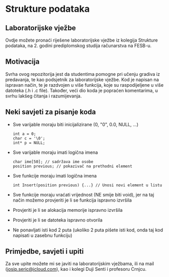 # **Strukture podataka**

## Laboratorijske vježbe

Ovdje možete pronaći riješene laboratorijske vježbe iz kolegija Strukture podataka, na 2. godini prediplomskog studija računarstva na FESB-u.

## Motivacija

Svrha ovog repozitorija jest da studentima pomogne pri učenju gradiva iz predavanja, te kao podsjetnik za laboratorijske vježbe. Kod je napisan na ispravan način, te je razdvojen u više funkcija, koje su raspodijeljene u više datoteka (.h i .c file). Također, veći dio koda je popraćen komentarima, u svrhu lakšeg čitanja i razumijevanja.

## Neki savjeti za pisanje koda

- Sve varijable moraju biti inicijalizirane (0, "0", 0.0, NULL, ...)
  ```
  int a = 0;
  char c = '\0';
  int* p = NULL;
  ```

- Sve varijable moraju imati logična imena
  ```
  char ime[50]; // sadržava ime osobe
  position previous; // pokazivač na prethodni element
  ```

- Sve funkcije moraju imati logična imena
  ```
  int Insert(position previous) {...} // Unosi novi element u listu
  ```

- Sve funkcije moraju vraćati vrijednost (NE smije biti void), jer na taj
  način možemo provjeriti je li se funkcija ispravno izvršila

- Provjeriti je li se alokacija memorije ispravno izvršila

- Provjeriti je li se datoteka ispravno otvorila

- Ne ponavljati isti kod 2 puta (ukoliko 2 puta pišete isti kod,
  onda taj kod napisati u zasebnu funkciju)

## Primjedbe, savjeti i upiti

Za sve upite možete mi se javiti na laboratorijskim vježbama, ili na mail (josip.seric@icloud.com), kao i kolegi Duji Senti i profesoru Crnjcu.
